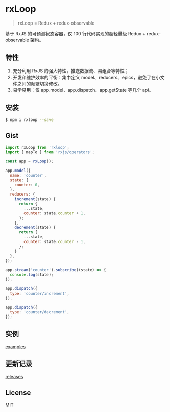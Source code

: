 # rxLoop

> rxLoop = Redux + redux-observable

基于 RxJS 的可预测状态容器，仅 100 行代码实现的超轻量级 Redux + redux-observable 架构。

## 特性
1. 充分利用 RxJS 的强大特性，推送数据流、易组合等特性；
2. 开发和维护效率的平衡：集中定义 model、reducers、epics，避免了在小文件之间的频繁切换修改。
3. 易学易用：仅 app.model、app.dispatch、app.getState 等几个 api。

## 安装
```bash
$ npm i rxloop --save
```

## Gist
```javascript
import rxLoop from 'rxloop';
import { mapTo } from 'rxjs/operators';

const app = rxLoop();

app.model({
  name: 'counter',
  state: {
    counter: 0,
  },
  reducers: {
    increment(state) {
      return {
        ...state,
        counter: state.counter + 1,
      };
    },
    decrement(state) {
      return {
        ...state,
        counter: state.counter - 1,
      };
    }
  },
});

app.stream('counter').subscribe((state) => {
  console.log(state);
});

app.dispatch({
  type: 'counter/increment',
});

app.dispatch({
  type: 'counter/decrement',
});
```

## 实例

[examples](https://github.com/TalkingData/rxloop/tree/master/examples)

## 更新记录

[releases](https://github.com/TalkingData/rxloop/releases)

## License

MIT


